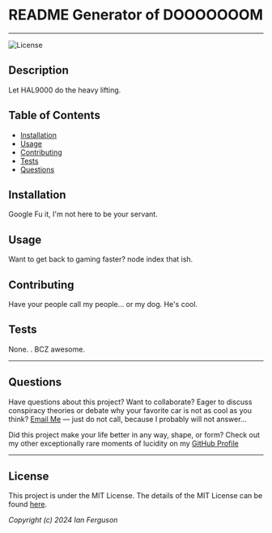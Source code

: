 # README Generator of DOOOOOOOM

  ---

  ![License](https://img.shields.io/badge/License-MIT%20License-blue.svg)

  ## Description
  Let HAL9000 do the heavy lifting. 

  ## Table of Contents

  - [Installation](#installation)
  - [Usage](#usage)
  - [Contributing](#contributing)
  - [Tests](#tests)
  - [Questions](#questions)

  ## Installation
  Google Fu it, I'm not here to be your servant.  

  ## Usage
  Want to get back to gaming faster?  node index that ish.

  ## Contributing
  Have your people call my people... or my dog.  He's cool.

  ## Tests
  None. . BCZ awesome.

  ---

  ## Questions

  Have questions about this project? Want to collaborate? Eager to discuss conspiracy theories or debate why your favorite car is not as cool as you think? [Email Me](mailto:iansterlingferguson@gmail.com) — just do not call, because I probably will not answer...
  
  Did this project make your life better in any way, shape, or form?  Check out my other exceptionally rare moments of lucidity on my [GitHub Profile](https://github.com/TEMPTAG)

  ---

  ## License
  
  This project is under the MIT License.  The details of the MIT License can be found [here](https://opensource.org/licenses/MIT).

  _Copyright (c) 2024 Ian Ferguson_
  
